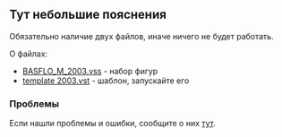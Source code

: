 ## Тут небольшие пояснения

Обязательно наличие двух файлов, иначе ничего не будет работать.

О файлах:
* [BASFLO_M_2003.vss](BASFLO_M_2003.vss) - набор фигур
* [template 2003.vst](template%202003.vst) - шаблон, запускайте его

### Проблемы
Если нашли проблемы и ошибки, сообщите о них [тут](https://github.com/Cynep-SU/visio_shit/issues).